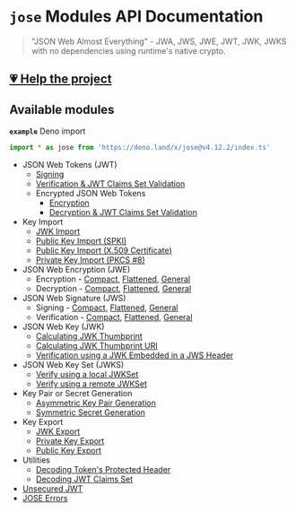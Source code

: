 # `jose` Modules API Documentation

> "JSON Web Almost Everything" - JWA, JWS, JWE, JWT, JWK, JWKS with no dependencies using runtime's native crypto.

## [💗 Help the project](https://github.com/panva/jose/blob/v4.12.2/docs/https://github.com/sponsors/panva)

## Available modules

**`example`** Deno import
```js
import * as jose from 'https://deno.land/x/jose@v4.12.2/index.ts'
```

- JSON Web Tokens (JWT)
  - [Signing](https://github.com/panva/jose/blob/v4.12.2/docs/classes/jwt_sign.SignJWT.md#readme)
  - [Verification & JWT Claims Set Validation](https://github.com/panva/jose/blob/v4.12.2/docs/functions/jwt_verify.jwtVerify.md#readme)
  - Encrypted JSON Web Tokens
    - [Encryption](https://github.com/panva/jose/blob/v4.12.2/docs/classes/jwt_encrypt.EncryptJWT.md#readme)
    - [Decryption & JWT Claims Set Validation](https://github.com/panva/jose/blob/v4.12.2/docs/functions/jwt_decrypt.jwtDecrypt.md#readme)
- Key Import
  - [JWK Import](https://github.com/panva/jose/blob/v4.12.2/docs/functions/key_import.importJWK.md#readme)
  - [Public Key Import (SPKI)](https://github.com/panva/jose/blob/v4.12.2/docs/functions/key_import.importSPKI.md#readme)
  - [Public Key Import (X.509 Certificate)](https://github.com/panva/jose/blob/v4.12.2/docs/functions/key_import.importX509.md#readme)
  - [Private Key Import (PKCS #8)](https://github.com/panva/jose/blob/v4.12.2/docs/functions/key_import.importPKCS8.md#readme)
- JSON Web Encryption (JWE)
  - Encryption - [Compact](https://github.com/panva/jose/blob/v4.12.2/docs/classes/jwe_compact_encrypt.CompactEncrypt.md#readme), [Flattened](https://github.com/panva/jose/blob/v4.12.2/docs/classes/jwe_flattened_encrypt.FlattenedEncrypt.md#readme), [General](https://github.com/panva/jose/blob/v4.12.2/docs/classes/jwe_general_encrypt.GeneralEncrypt.md#readme)
  - Decryption - [Compact](https://github.com/panva/jose/blob/v4.12.2/docs/functions/jwe_compact_decrypt.compactDecrypt.md#readme), [Flattened](https://github.com/panva/jose/blob/v4.12.2/docs/functions/jwe_flattened_decrypt.flattenedDecrypt.md#readme), [General](https://github.com/panva/jose/blob/v4.12.2/docs/functions/jwe_general_decrypt.generalDecrypt.md#readme)
- JSON Web Signature (JWS)
  - Signing - [Compact](https://github.com/panva/jose/blob/v4.12.2/docs/classes/jws_compact_sign.CompactSign.md#readme), [Flattened](https://github.com/panva/jose/blob/v4.12.2/docs/classes/jws_flattened_sign.FlattenedSign.md#readme), [General](https://github.com/panva/jose/blob/v4.12.2/docs/classes/jws_general_sign.GeneralSign.md#readme)
  - Verification - [Compact](https://github.com/panva/jose/blob/v4.12.2/docs/functions/jws_compact_verify.compactVerify.md#readme), [Flattened](https://github.com/panva/jose/blob/v4.12.2/docs/functions/jws_flattened_verify.flattenedVerify.md#readme), [General](https://github.com/panva/jose/blob/v4.12.2/docs/functions/jws_general_verify.generalVerify.md#readme)
- JSON Web Key (JWK)
  - [Calculating JWK Thumbprint](https://github.com/panva/jose/blob/v4.12.2/docs/functions/jwk_thumbprint.calculateJwkThumbprint.md#readme)
  - [Calculating JWK Thumbprint URI](https://github.com/panva/jose/blob/v4.12.2/docs/functions/jwk_thumbprint.calculateJwkThumbprintUri.md#readme)
  - [Verification using a JWK Embedded in a JWS Header](https://github.com/panva/jose/blob/v4.12.2/docs/functions/jwk_embedded.EmbeddedJWK.md#readme)
- JSON Web Key Set (JWKS)
  - [Verify using a local JWKSet](https://github.com/panva/jose/blob/v4.12.2/docs/functions/jwks_local.createLocalJWKSet.md#readme)
  - [Verify using a remote JWKSet](https://github.com/panva/jose/blob/v4.12.2/docs/functions/jwks_remote.createRemoteJWKSet.md#readme)
- Key Pair or Secret Generation
  - [Asymmetric Key Pair Generation](https://github.com/panva/jose/blob/v4.12.2/docs/functions/key_generate_key_pair.generateKeyPair.md#readme)
  - [Symmetric Secret Generation](https://github.com/panva/jose/blob/v4.12.2/docs/functions/key_generate_secret.generateSecret.md#readme)
- Key Export
  - [JWK Export](https://github.com/panva/jose/blob/v4.12.2/docs/functions/key_export.exportJWK.md#readme)
  - [Private Key Export](https://github.com/panva/jose/blob/v4.12.2/docs/functions/key_export.exportPKCS8.md#readme)
  - [Public Key Export](https://github.com/panva/jose/blob/v4.12.2/docs/functions/key_export.exportSPKI.md#readme)
- Utilities
  - [Decoding Token's Protected Header](https://github.com/panva/jose/blob/v4.12.2/docs/functions/util_decode_protected_header.decodeProtectedHeader.md#readme)
  - [Decoding JWT Claims Set](https://github.com/panva/jose/blob/v4.12.2/docs/functions/util_decode_jwt.decodeJwt.md#readme)
- [Unsecured JWT](https://github.com/panva/jose/blob/v4.12.2/docs/classes/jwt_unsecured.UnsecuredJWT.md#readme)
- [JOSE Errors](https://github.com/panva/jose/blob/v4.12.2/docs/modules/util_errors.md#readme)

[support-sponsor]: https://github.com/sponsors/panva
